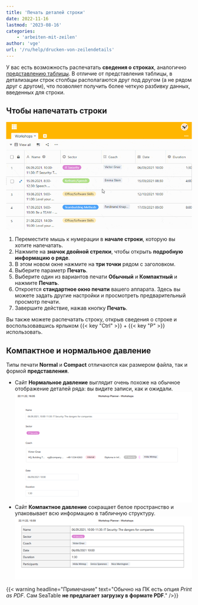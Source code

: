```yaml
---
title: 'Печать деталей строки'
date: 2022-11-16
lastmod: '2023-08-16'
categories:
    - 'arbeiten-mit-zeilen'
author: 'vge'
url: '/ru/help/drucken-von-zeilendetails'
---
```


У вас есть возможность распечатать **сведения о строках**, аналогично [представлению таблицы](https://seatable.io/ru/docs/grundlagen-von-ansichten/das-drucken-einer-ansicht/). В отличие от представления таблицы, в детализации строк столбцы располагаются друг под другом (а не рядом друг с другом), что позволяет получить более четкую разбивку данных, введенных для строки.

## Чтобы напечатать строки

![Печать сведений о ряде.](images/Drucken-von-Zeilendetails.gif)

1. Переместите мышь к нумерации в **начале строки**, которую вы хотите напечатать.
2. Нажмите на **значок двойной стрелки**, чтобы открыть **подробную информацию о ряде**.
3. В этом новом окне нажмите на **три точки** рядом с заголовком.
4. Выберите параметр **Печать**.
5. Выберите один из вариантов печати **Обычный** и **Компактный** и нажмите **Печать**.
6. Откроется **стандартное окно печати** вашего аппарата. Здесь вы можете задать другие настройки и просмотреть предварительный просмотр печати.
7. Завершите действие, нажав кнопку **Печать**.

Вы также можете распечатать строку, открыв сведения о строке и воспользовавшись ярлыком {{< key "Ctrl" >}} + {{< key "P" >}} использовать.

## Компактное и нормальное давление

Типы печати **Normal** и **Compact** отличаются как размером файла, так и формой **представления**.

- Сайт **Нормальное давление** выглядит очень похоже на обычное отображение деталей ряда: вы видите записи, как и ожидали.  
   ![Нормальное давление.](images/Normaler-Druck-1.png)
- Сайт **Компактное давление** сокращает белое пространство и упаковывает всю информацию в табличную структуру.  
   ![Компактная печать.](images/Kompakter-Druck-1.png)

{{< warning  headline="Примечание"  text="Обычно на ПК есть опция _Print as PDF_. Сам SeaTable **не предлагает загрузку в формате PDF**." />}}
